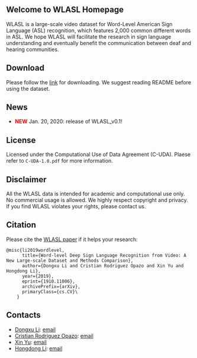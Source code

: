 ## Welcome to WLASL Homepage
WLASL is a large-scale video dataset for Word-Level American Sign Language (ASL) recognition, which features 2,000 common different words in ASL. We hope WLASL will facilitate the research in sign language understanding and eventually benefit the communication between deaf and hearing communities.

Download
---------------
Please follow the [link](https://drive.google.com/open?id=1hCtNChuNpvA7ShdU_bGClZsBmn4X7FfN) for downloading. We suggest reading README before using the dataset.

News
---------------
* <span style="color: red"><b>NEW</b></span> Jan. 20, 2020: release of WLASL_v0.1!


License
---------------
Licensed under the Computational Use of Data Agreement (C-UDA). Plaese refer to `C-UDA-1.0.pdf` for more information.

Disclaimer
---------------
All the WLASL data is intended for academic and computational use only. No commercial usage is allowed. We highly respect copyright and privacy. If you find WLASL violates your rights, please contact us.


Citation
--------------

Please cite the [WLASL paper](https://arxiv.org/abs/1910.11006) if it helps your research:

    @misc{li2019wordlevel,
          title={Word-level Deep Sign Language Recognition from Video: A New Large-scale Dataset and Methods Comparison},
          author={Dongxu Li and Cristian Rodriguez Opazo and Xin Yu and Hongdong Li},
          year={2019},
          eprint={1910.11006},
          archivePrefix={arXiv},
          primaryClass={cs.CV}\
        }


Contacts
------------------
- [Dongxu Li](https://cecs.anu.edu.au/people/dongxu-li): [email](dongxu.li@anu.edu.au)
- [Cristian Rodriguez Opazo](https://www.roboticvision.org/rv_person/cristian-rodriguez/): [email](cristian.rodriguez@anu.edu.au)
- [Xin Yu](https://sites.google.com/site/xinyuanu/): [email](xin.yu@anu.edu.au)
- [Hongdong Li](https://cecs.anu.edu.au/~hongdong): [email](hongdong.li@anu.edu.au)
